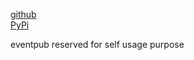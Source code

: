 
[github](https://github.com/eaybek/eventpub/)  
[PyPi](https://pypi.org/project/eventpub/)  

eventpub reserved for self usage purpose

